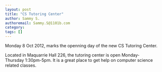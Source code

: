 ```yaml
---
layout: post
title: "CS Tutoring Center"
author: Sammy S.
authoremail: Sammy.S@1101b.com
category:
tags: []
---
```


Monday 8 Oct 2012, marks the openning day of the new CS Tutoring Center.

Located in Maquarrie Hall 226, the tutoring center is open Monday-Thursday
1:30pm-5pm. It is a great place to get help on computer science related
classes.


